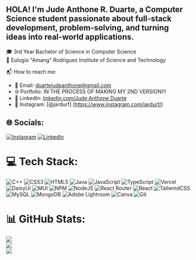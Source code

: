 ## HOLA!  I'm Jude Anthone R. Duarte, a Computer Science student passionate about full-stack development, problem-solving, and turning ideas into real-world applications.

🎓 3rd Year Bachelor of Science in Computer Science<br/>
📍 Eulogio "Amang" Rodriguez Institute of Science and Technology<br/>

📬 How to reach me:  
- 📧 Email: duartejudeanthone@gmail.com  <br/>
- 🌐 Portfolio: IN THE PROCESS OF MAKING MY 2ND VERSION!!!<br/>
- 💼 LinkedIn: [linkedin.com/Jude Anthone Duarte](https://www.linkedin.com/in/jude-anthone-duarte-750288326/)<br/>
- 📸 Instagram: [@jardurf] (https://www.instagram.com/jardurf/)<br/>



## 🌐 Socials:
[![Instagram](https://img.shields.io/badge/Instagram-%23E4405F.svg?logo=Instagram&logoColor=white)](https://instagram.com/jardurf) [![LinkedIn](https://img.shields.io/badge/LinkedIn-%230077B5.svg?logo=linkedin&logoColor=white)](https://linkedin.com/in/JudeAnthoneDuarte) 

# 💻 Tech Stack:
![C++](https://img.shields.io/badge/c++-%2300599C.svg?style=for-the-badge&logo=c%2B%2B&logoColor=white) ![CSS3](https://img.shields.io/badge/css3-%231572B6.svg?style=for-the-badge&logo=css3&logoColor=white) ![HTML5](https://img.shields.io/badge/html5-%23E34F26.svg?style=for-the-badge&logo=html5&logoColor=white) ![Java](https://img.shields.io/badge/java-%23ED8B00.svg?style=for-the-badge&logo=openjdk&logoColor=white) ![JavaScript](https://img.shields.io/badge/javascript-%23323330.svg?style=for-the-badge&logo=javascript&logoColor=%23F7DF1E) ![TypeScript](https://img.shields.io/badge/typescript-%23007ACC.svg?style=for-the-badge&logo=typescript&logoColor=white) ![Vercel](https://img.shields.io/badge/vercel-%23000000.svg?style=for-the-badge&logo=vercel&logoColor=white) ![DaisyUI](https://img.shields.io/badge/daisyui-5A0EF8?style=for-the-badge&logo=daisyui&logoColor=white) ![MUI](https://img.shields.io/badge/MUI-%230081CB.svg?style=for-the-badge&logo=mui&logoColor=white) ![NPM](https://img.shields.io/badge/NPM-%23CB3837.svg?style=for-the-badge&logo=npm&logoColor=white) ![NodeJS](https://img.shields.io/badge/node.js-6DA55F?style=for-the-badge&logo=node.js&logoColor=white) ![React Router](https://img.shields.io/badge/React_Router-CA4245?style=for-the-badge&logo=react-router&logoColor=white) ![React](https://img.shields.io/badge/react-%2320232a.svg?style=for-the-badge&logo=react&logoColor=%2361DAFB) ![TailwindCSS](https://img.shields.io/badge/tailwindcss-%2338B2AC.svg?style=for-the-badge&logo=tailwind-css&logoColor=white) ![MySQL](https://img.shields.io/badge/mysql-4479A1.svg?style=for-the-badge&logo=mysql&logoColor=white) ![MongoDB](https://img.shields.io/badge/MongoDB-%234ea94b.svg?style=for-the-badge&logo=mongodb&logoColor=white) ![Adobe Lightroom](https://img.shields.io/badge/Adobe%20Lightroom-31A8FF.svg?style=for-the-badge&logo=Adobe%20Lightroom&logoColor=white) ![Canva](https://img.shields.io/badge/Canva-%2300C4CC.svg?style=for-the-badge&logo=Canva&logoColor=white) ![Git](https://img.shields.io/badge/git-%23F05033.svg?style=for-the-badge&logo=git&logoColor=white)  
# 📊 GitHub Stats:
![](https://github-readme-stats.vercel.app/api?username=JudeAnthone&theme=onedark&hide_border=true&include_all_commits=true&count_private=true)<br/>
![](https://nirzak-streak-stats.vercel.app/?user=JudeAnthone&theme=onedark&hide_border=true)<br/>
![](https://github-readme-stats.vercel.app/api/top-langs/?username=JudeAnthone&theme=onedark&hide_border=true&include_all_commits=true&count_private=true&layout=compact)


<!-- Proudly created with GPRM ( https://gprm.itsvg.in ) -->
